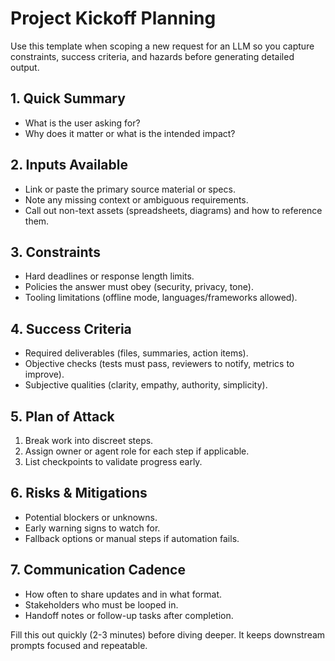# Project Kickoff Planning

Use this template when scoping a new request for an LLM so you capture constraints, success criteria, and hazards before generating detailed output.

## 1. Quick Summary
- What is the user asking for?
- Why does it matter or what is the intended impact?

## 2. Inputs Available
- Link or paste the primary source material or specs.
- Note any missing context or ambiguous requirements.
- Call out non-text assets (spreadsheets, diagrams) and how to reference them.

## 3. Constraints
- Hard deadlines or response length limits.
- Policies the answer must obey (security, privacy, tone).
- Tooling limitations (offline mode, languages/frameworks allowed).

## 4. Success Criteria
- Required deliverables (files, summaries, action items).
- Objective checks (tests must pass, reviewers to notify, metrics to improve).
- Subjective qualities (clarity, empathy, authority, simplicity).

## 5. Plan of Attack
1. Break work into discreet steps.
2. Assign owner or agent role for each step if applicable.
3. List checkpoints to validate progress early.

## 6. Risks & Mitigations
- Potential blockers or unknowns.
- Early warning signs to watch for.
- Fallback options or manual steps if automation fails.

## 7. Communication Cadence
- How often to share updates and in what format.
- Stakeholders who must be looped in.
- Handoff notes or follow-up tasks after completion.

Fill this out quickly (2-3 minutes) before diving deeper. It keeps downstream prompts focused and repeatable.
